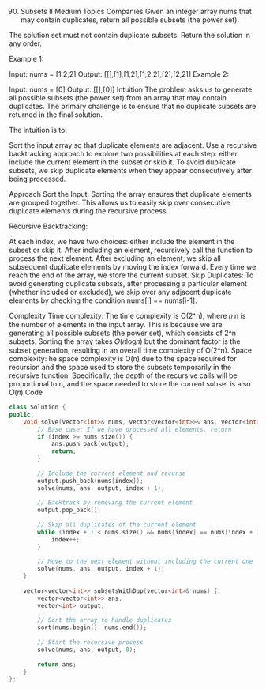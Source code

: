 90. Subsets II
Medium
Topics
Companies
Given an integer array nums that may contain duplicates, return all possible 
subsets
 (the power set).

The solution set must not contain duplicate subsets. Return the solution in any order.

 

Example 1:

Input: nums = [1,2,2]
Output: [[],[1],[1,2],[1,2,2],[2],[2,2]]
Example 2:

Input: nums = [0]
Output: [[],[0]]
Intuition
The problem asks us to generate all possible subsets (the power set) from an array that may contain duplicates. The primary challenge is to ensure that no duplicate subsets are returned in the final solution.

The intuition is to:

Sort the input array so that duplicate elements are adjacent.
Use a recursive backtracking approach to explore two possibilities at each step: either include the current element in the subset or skip it.
To avoid duplicate subsets, we skip duplicate elements when they appear consecutively after being processed.

Approach
Sort the Input: Sorting the array ensures that duplicate elements are grouped together. This allows us to easily skip over consecutive duplicate elements during the recursive process.

Recursive Backtracking:

At each index, we have two choices: either include the element in the subset or skip it.
After including an element, recursively call the function to process the next element.
After excluding an element, we skip all subsequent duplicate elements by moving the index forward.
Every time we reach the end of the array, we store the current subset.
Skip Duplicates: To avoid generating duplicate subsets, after processing a particular element (whether included or excluded), we skip over any adjacent duplicate elements by checking the condition nums[i] == nums[i-1].

Complexity
Time complexity:
The time complexity is O(2^n), where
𝑛
n is the number of elements in the input array. This is because we are generating all possible subsets (the power set), which consists of 2^n subsets. Sorting the array takes 𝑂(𝑛log𝑛) but the dominant factor is the subset generation, resulting in an overall time complexity of O(2^n).
Space complexity:
he space complexity is O(n) due to the space required for recursion and the space used to store the subsets temporarily in the recursive function. Specifically, the depth of the recursive calls will be proportional to n, and the space needed to store the current subset is also 𝑂(𝑛)
Code

```cpp
class Solution {
public:
    void solve(vector<int>& nums, vector<vector<int>>& ans, vector<int>& output, int index) {
        // Base case: If we have processed all elements, return
        if (index >= nums.size()) {
            ans.push_back(output);
            return;
        }
        
        // Include the current element and recurse
        output.push_back(nums[index]);
        solve(nums, ans, output, index + 1);
        
        // Backtrack by removing the current element
        output.pop_back();
        
        // Skip all duplicates of the current element
        while (index + 1 < nums.size() && nums[index] == nums[index + 1]) {
            index++;
        }
        
        // Move to the next element without including the current one
        solve(nums, ans, output, index + 1);
    }
    
    vector<vector<int>> subsetsWithDup(vector<int>& nums) {
        vector<vector<int>> ans;
        vector<int> output;
        
        // Sort the array to handle duplicates
        sort(nums.begin(), nums.end());
        
        // Start the recursive process
        solve(nums, ans, output, 0);
        
        return ans;
    }
};
```
